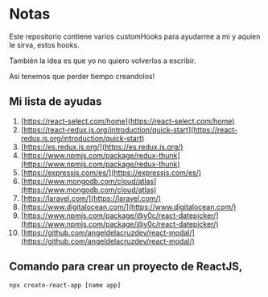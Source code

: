 # Notas

Este repositorio contiene varios customHooks para ayudarme a mi y aquien le sirva, estos hooks.

También la idea es que yo no quiero volverlos a escribir.

Así tenemos que perder tiempo creandolos!

## **Mi lista de ayudas**

 1. [https://react-select.com/home](https://react-select.com/home)
 2. [https://react-redux.js.org/introduction/quick-start](https://react-redux.js.org/introduction/quick-start)
 3. [https://es.redux.js.org/](https://es.redux.js.org/)
 4. [https://www.npmjs.com/package/redux-thunk](https://www.npmjs.com/package/redux-thunk)
 5. [https://expressjs.com/es/](https://expressjs.com/es/)
 6. [https://www.mongodb.com/cloud/atlas](https://www.mongodb.com/cloud/atlas)
 7. [https://laravel.com/](https://laravel.com/)
 8. [https://www.digitalocean.com/](https://www.digitalocean.com/)
 9. [https://www.npmjs.com/package/@y0c/react-datepicker/](https://www.npmjs.com/package/@y0c/react-datepicker/)
 10. [https://github.com/angeldelacruzdev/react-modal/](https://github.com/angeldelacruzdev/react-modal/)


## Comando para crear un proyecto de ReactJS,

    npx create-react-app [name app]

